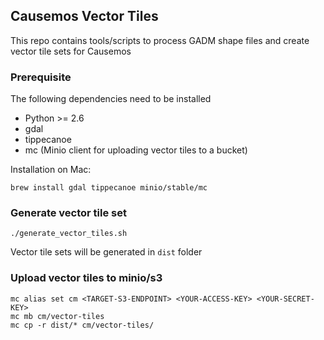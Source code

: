 ## Causemos Vector Tiles
This repo contains tools/scripts to process GADM shape files and create vector tile sets for Causemos

### Prerequisite

The following dependencies need to be installed
- Python >= 2.6
- gdal 
- tippecanoe
- mc (Minio client for uploading vector tiles to a bucket)

Installation on Mac:
```
brew install gdal tippecanoe minio/stable/mc
```

### Generate vector tile set

```
./generate_vector_tiles.sh
```

Vector tile sets will be generated in `dist` folder

### Upload vector tiles to minio/s3
```
mc alias set cm <TARGET-S3-ENDPOINT> <YOUR-ACCESS-KEY> <YOUR-SECRET-KEY>
mc mb cm/vector-tiles
mc cp -r dist/* cm/vector-tiles/
```
